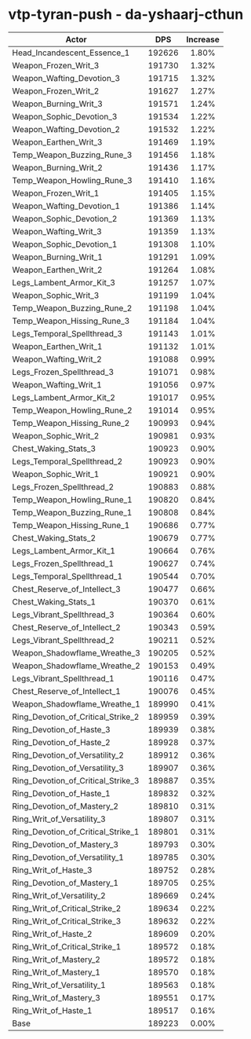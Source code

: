 # vtp-tyran-push - da-yshaarj-cthun
| Actor | DPS | Increase |
|---|:---:|:---:|
|Head_Incandescent_Essence_1|192626|1.80%|
|Weapon_Frozen_Writ_3|191730|1.32%|
|Weapon_Wafting_Devotion_3|191715|1.32%|
|Weapon_Frozen_Writ_2|191627|1.27%|
|Weapon_Burning_Writ_3|191571|1.24%|
|Weapon_Sophic_Devotion_3|191534|1.22%|
|Weapon_Wafting_Devotion_2|191532|1.22%|
|Weapon_Earthen_Writ_3|191469|1.19%|
|Temp_Weapon_Buzzing_Rune_3|191456|1.18%|
|Weapon_Burning_Writ_2|191436|1.17%|
|Temp_Weapon_Howling_Rune_3|191410|1.16%|
|Weapon_Frozen_Writ_1|191405|1.15%|
|Weapon_Wafting_Devotion_1|191386|1.14%|
|Weapon_Sophic_Devotion_2|191369|1.13%|
|Weapon_Wafting_Writ_3|191359|1.13%|
|Weapon_Sophic_Devotion_1|191308|1.10%|
|Weapon_Burning_Writ_1|191291|1.09%|
|Weapon_Earthen_Writ_2|191264|1.08%|
|Legs_Lambent_Armor_Kit_3|191257|1.07%|
|Weapon_Sophic_Writ_3|191199|1.04%|
|Temp_Weapon_Buzzing_Rune_2|191198|1.04%|
|Temp_Weapon_Hissing_Rune_3|191184|1.04%|
|Legs_Temporal_Spellthread_3|191143|1.01%|
|Weapon_Earthen_Writ_1|191132|1.01%|
|Weapon_Wafting_Writ_2|191088|0.99%|
|Legs_Frozen_Spellthread_3|191071|0.98%|
|Weapon_Wafting_Writ_1|191056|0.97%|
|Legs_Lambent_Armor_Kit_2|191017|0.95%|
|Temp_Weapon_Howling_Rune_2|191014|0.95%|
|Temp_Weapon_Hissing_Rune_2|190993|0.94%|
|Weapon_Sophic_Writ_2|190981|0.93%|
|Chest_Waking_Stats_3|190923|0.90%|
|Legs_Temporal_Spellthread_2|190923|0.90%|
|Weapon_Sophic_Writ_1|190921|0.90%|
|Legs_Frozen_Spellthread_2|190883|0.88%|
|Temp_Weapon_Howling_Rune_1|190820|0.84%|
|Temp_Weapon_Buzzing_Rune_1|190808|0.84%|
|Temp_Weapon_Hissing_Rune_1|190686|0.77%|
|Chest_Waking_Stats_2|190679|0.77%|
|Legs_Lambent_Armor_Kit_1|190664|0.76%|
|Legs_Frozen_Spellthread_1|190627|0.74%|
|Legs_Temporal_Spellthread_1|190544|0.70%|
|Chest_Reserve_of_Intellect_3|190477|0.66%|
|Chest_Waking_Stats_1|190370|0.61%|
|Legs_Vibrant_Spellthread_3|190364|0.60%|
|Chest_Reserve_of_Intellect_2|190343|0.59%|
|Legs_Vibrant_Spellthread_2|190211|0.52%|
|Weapon_Shadowflame_Wreathe_3|190205|0.52%|
|Weapon_Shadowflame_Wreathe_2|190153|0.49%|
|Legs_Vibrant_Spellthread_1|190116|0.47%|
|Chest_Reserve_of_Intellect_1|190076|0.45%|
|Weapon_Shadowflame_Wreathe_1|189990|0.41%|
|Ring_Devotion_of_Critical_Strike_2|189959|0.39%|
|Ring_Devotion_of_Haste_3|189939|0.38%|
|Ring_Devotion_of_Haste_2|189928|0.37%|
|Ring_Devotion_of_Versatility_2|189912|0.36%|
|Ring_Devotion_of_Versatility_3|189907|0.36%|
|Ring_Devotion_of_Critical_Strike_3|189887|0.35%|
|Ring_Devotion_of_Haste_1|189832|0.32%|
|Ring_Devotion_of_Mastery_2|189810|0.31%|
|Ring_Writ_of_Versatility_3|189807|0.31%|
|Ring_Devotion_of_Critical_Strike_1|189801|0.31%|
|Ring_Devotion_of_Mastery_3|189793|0.30%|
|Ring_Devotion_of_Versatility_1|189785|0.30%|
|Ring_Writ_of_Haste_3|189752|0.28%|
|Ring_Devotion_of_Mastery_1|189705|0.25%|
|Ring_Writ_of_Versatility_2|189669|0.24%|
|Ring_Writ_of_Critical_Strike_2|189634|0.22%|
|Ring_Writ_of_Critical_Strike_3|189632|0.22%|
|Ring_Writ_of_Haste_2|189609|0.20%|
|Ring_Writ_of_Critical_Strike_1|189572|0.18%|
|Ring_Writ_of_Mastery_2|189572|0.18%|
|Ring_Writ_of_Mastery_1|189570|0.18%|
|Ring_Writ_of_Versatility_1|189563|0.18%|
|Ring_Writ_of_Mastery_3|189551|0.17%|
|Ring_Writ_of_Haste_1|189517|0.16%|
|Base|189223|0.00%|
